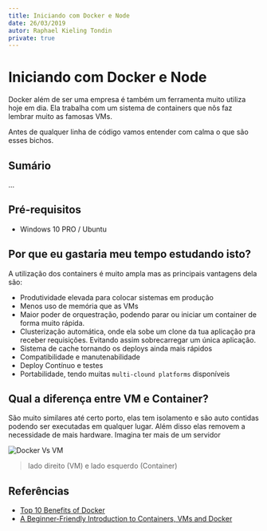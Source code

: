 ```yaml
---
title: Iniciando com Docker e Node
date: 26/03/2019
autor: Raphael Kieling Tondin
private: true
---
```


# Iniciando com Docker e Node

<description-post/>

Docker além de ser uma empresa é também um ferramenta muito utiliza hoje em dia. Ela trabalha com um sistema de containers que nôs faz lembrar muito as famosas VMs.

Antes de qualquer linha de código vamos entender com calma o que são esses bichos.

## Sumário

...

## Pré-requisitos
- Windows 10 PRO / Ubuntu

## Por que eu gastaria meu tempo estudando isto?
A utilização dos containers é muito ampla mas as principais vantagens dela são:
- Produtividade elevada para colocar sistemas em produção
- Menos uso de memória que as VMs
- Maior poder de orquestração, podendo parar ou iniciar um container de forma muito rápida.
- Clusterização automática, onde ela sobe um clone da tua aplicação pra receber requisições. Evitando assim sobrecarregar um única aplicação.
- Sistema de cache tornando os deploys ainda mais rápidos
- Compatibilidade e manutenabilidade
- Deploy Contínuo e testes
- Portabilidade, tendo muitas `multi-clound platforms` disponíveis

## Qual a diferença entre VM e Container?

São muito similares até certo porto, elas tem isolamento e são auto contidas podendo ser executadas em qualquer lugar. Além disso elas removem a necessidade de mais hardware. Imagina ter mais de um servidor

![Docker Vs VM](https://blog.apiki.com/wp-content/uploads/sites/2/2017/01/docker-vs-vm.png)

> lado direito (VM) e lado esquerdo (Container)

## Referências
- [Top 10 Benefits of Docker](https://dzone.com/articles/top-10-benefits-of-using-docker)
- [A Beginner-Friendly Introduction to Containers, VMs and Docker](https://medium.freecodecamp.org/a-beginner-friendly-introduction-to-containers-vms-and-docker-79a9e3e119b)